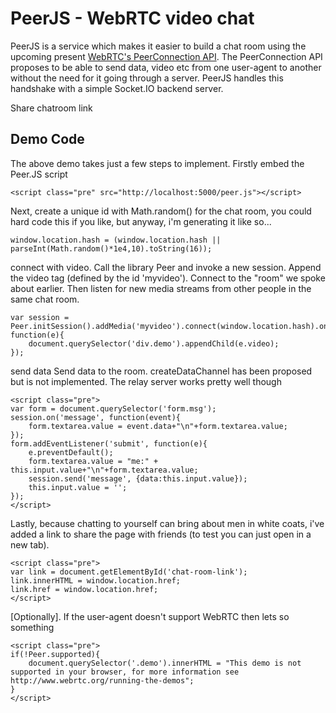 
# PeerJS - WebRTC video chat



PeerJS is a service which makes it easier to build a chat room using the upcoming present [WebRTC's PeerConnection API](http://www.w3.org/TR/webrtc/). The PeerConnection API proposes to be able to send data, video etc from one user-agent to another without the need for it going through a server. PeerJS handles this handshake with a simple Socket.IO backend server.











Share chatroom link []()

## Demo Code
The above demo takes just a few steps to implement. Firstly embed the Peer.JS script

	<script class="pre" src="http://localhost:5000/peer.js"></script>

Next, create a unique id with Math.random() for the chat room, you could hard code this if you like, but anyway, i'm generating it like so...


	window.location.hash = (window.location.hash || parseInt(Math.random()*1e4,10).toString(16));


connect with video. Call the library Peer and invoke a new session. Append the video tag (defined by the id 'myvideo'). Connect to the "room" we spoke about earlier. Then listen for new media streams from other people in the same chat room.


	var session = Peer.initSession().addMedia('myvideo').connect(window.location.hash).on('media', function(e){
		document.querySelector('div.demo').appendChild(e.video);
	});


send data Send data to the room. createDataChannel has been proposed but is not implemented. The relay server works pretty well though

	<script class="pre">
	var form = document.querySelector('form.msg');
	session.on('message', function(event){
		form.textarea.value = event.data+"\n"+form.textarea.value;
	});
	form.addEventListener('submit', function(e){
		e.preventDefault();
		form.textarea.value = "me:" + this.input.value+"\n"+form.textarea.value;
		session.send('message', {data:this.input.value});
		this.input.value = '';
	});
	</script>

Lastly, because chatting to yourself can bring about men in white coats, i've added a link to share the page with friends (to test you can just open in a new tab).

	<script class="pre">
	var link = document.getElementById('chat-room-link');
	link.innerHTML = window.location.href;
	link.href = window.location.href;
	</script>

[Optionally]. If the user-agent doesn't support WebRTC then lets so something

	<script class="pre">
	if(!Peer.supported){
		document.querySelector('.demo').innerHTML = "This demo is not supported in your browser, for more information see http://www.webrtc.org/running-the-demos";
	}
	</script>
